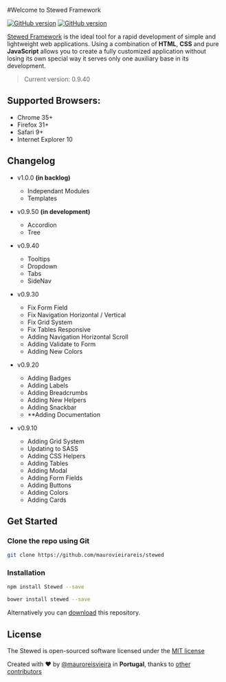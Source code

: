 #Welcome to Stewed Framework 

[![GitHub version](https://dl.dropboxusercontent.com/u/83653088/version.svg)](https://github.com/maurovieirareis/stewed)
[![GitHub version](https://dl.dropboxusercontent.com/u/83653088/npm.svg)](https://github.com/maurovieirareis/stewed)

[Stewed Framework](http://maurovieirareis.github.io/stewed) is the ideal tool for a rapid development of simple and lightweight web applications.
Using a combination of **HTML**, **CSS** and pure **JavaScript** allows you to create a fully customized application without losing its own special way it serves only one auxiliary base in its development.

> Current version: 0.9.40

## Supported Browsers:
- Chrome 35+
- Firefox 31+
- Safari 9+
- Internet Explorer 10


## Changelog
- v1.0.0 **(in backlog)**
	- Independant Modules
	- Templates


- v0.9.50 **(in development)**
	- Accordion
	- Tree

- v0.9.40 
	- Tooltips
	- Dropdown
	- Tabs
	- SideNav


- v0.9.30
	- Fix Form Field 
	- Fix Navigation Horizontal / Vertical
	- Fix Grid System
	- Fix Tables Responsive
	- Adding Navigation Horizontal Scroll
	- Adding Validate to Form
	- Adding New Colors


- v0.9.20
	- Adding Badges
	- Adding Labels
	- Adding Breadcrumbs
	- Adding New Helpers
	- Adding Snackbar
	- **Adding Documentation


- v0.9.10 
	- Adding Grid System
	- Updating to SASS
	- Adding CSS Helpers
	- Adding Tables 
	- Adding Modal
	- Adding Form Fields
	- Adding Buttons
	- Adding Colors
	- Adding Cards

## Get Started

### Clone the repo using Git

```bash
git clone https://github.com/maurovieirareis/stewed
```

### Installation

```bash
npm install Stewed --save
```

```bash
bower install stewed --save
```

Alternatively you can [download](https://codeload.github.com/maurovieirareis/stewed/zip/master)
this repository.

## License

The Stewed is open-sourced software licensed under the [MIT license](http://opensource.org/licenses/MIT)

Created with ♥️ by [@mauroreisvieira](https://twitter.com/mauroreisvieira) in **Portugal**,
thanks to [other contributors](https://github.com/maurovieirareis/stewed/graphs/contributors)

